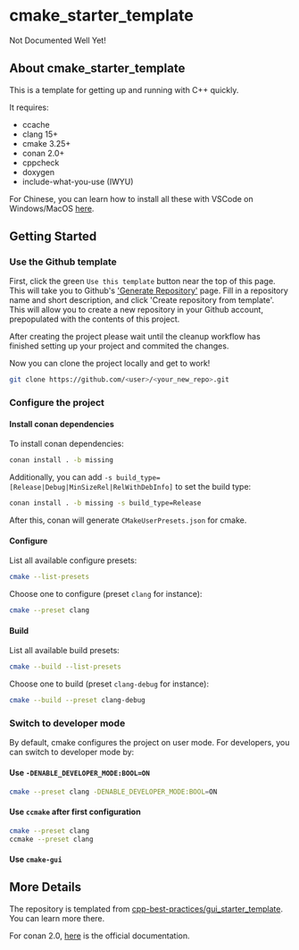 # cmake_starter_template

Not Documented Well Yet!

## About cmake_starter_template

This is a template for getting up and running with C++ quickly.

It requires:

- ccache
- clang 15+
- cmake 3.25+
- conan 2.0+
- cppcheck
- doxygen
- include-what-you-use (IWYU)

For Chinese, you can learn how to install all these with VSCode on Windows/MacOS [here](https://windowsmacos-vscode-c-llvm-clang-clangd-lldb.readthedocs.io/).

## Getting Started

### Use the Github template

First, click the green `Use this template` button near the top of this page.
This will take you to Github's ['Generate Repository'](https://github.com/FeignClaims/cmake_starter_template/generate) page.
Fill in a repository name and short description, and click 'Create repository from template'.
This will allow you to create a new repository in your Github account,
prepopulated with the contents of this project.

After creating the project please wait until the cleanup workflow has finished
setting up your project and commited the changes.

Now you can clone the project locally and get to work!

```bash
git clone https://github.com/<user>/<your_new_repo>.git
```

### Configure the project

#### Install conan dependencies

To install conan dependencies:

```bash
conan install . -b missing
```

Additionally, you can add `-s build_type=[Release|Debug|MinSizeRel|RelWithDebInfo]` to set the build type:

```bash
conan install . -b missing -s build_type=Release
```

After this, conan will generate `CMakeUserPresets.json` for cmake.

#### Configure

List all available configure presets:

```bash
cmake --list-presets
```

Choose one to configure (preset `clang` for instance):

```bash
cmake --preset clang
```

#### Build

List all available build presets:

```bash
cmake --build --list-presets
```

Choose one to build (preset `clang-debug` for instance):

```bash
cmake --build --preset clang-debug
```

### Switch to developer mode

By default, cmake configures the project on user mode. For developers, you can switch to developer mode by:

#### Use `-DENABLE_DEVELOPER_MODE:BOOL=ON`

```bash
cmake --preset clang -DENABLE_DEVELOPER_MODE:BOOL=ON
```

#### Use `ccmake` after first configuration

```bash
cmake --preset clang
ccmake --preset clang
```

#### Use `cmake-gui`

## More Details

The repository is templated from [cpp-best-practices/gui_starter_template](https://github.com/cpp-best-practices/gui_starter_template). You can learn more there.

For conan 2.0, [here](https://docs.conan.io/2.0/index.html) is the official documentation.
